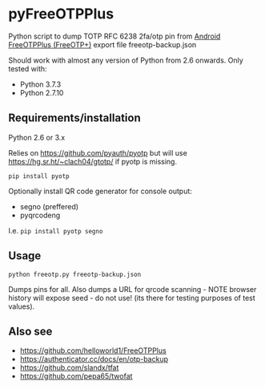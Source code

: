 # pyFreeOTPPlus

Python script to dump TOTP RFC 6238 2fa/otp pin from [Android FreeOTPPlus (FreeOTP+)](https://github.com/helloworld1/FreeOTPPlus) export file freeotp-backup.json

Should work with almost any version of Python from 2.6 onwards.
Only tested with:

  * Python 3.7.3
  * Python 2.7.10


## Requirements/installation

Python 2.6 or 3.x

Relies on https://github.com/pyauth/pyotp but will use https://hg.sr.ht/~clach04/gtotp/ if pyotp is missing.

    pip install pyotp

Optionally install QR code generator for console output:

  * segno (preffered)
  * pyqrcodeng

I.e. `pip install pyotp segno`

## Usage

    python freeotp.py freeotp-backup.json

Dumps pins for all.
Also dumps a URL for qrcode scanning - NOTE browser history will expose seed - do not use!
(its there for testing purposes of test values).

## Also see

  * https://github.com/helloworld1/FreeOTPPlus
  * https://authenticator.cc/docs/en/otp-backup
  * https://github.com/slandx/tfat
  * https://github.com/pepa65/twofat
